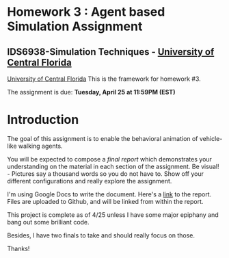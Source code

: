 # Homework 3 : Agent based Simulation Assignment 

## IDS6938-Simulation Techniques - [University of Central Florida](http://www.ist.ucf.edu/grad/)

[University of Central Florida](http://www.ist.ucf.edu/grad/)
This is the framework for homework #3. 

The assignment is due: **Tuesday, April  25 at 11:59PM (EST)**

# Introduction
The goal of this assignment is to enable the behavioral animation of vehicle-like walking agents. 

You will be expected to compose a *final report* which demonstrates your understanding on the material in each section of the assignment. Be visual! - Pictures say a thousand words so you do not have to. Show off your different configurations and really explore the assignment.


I'm using Google Docs to write the document. Here's a [link](https://docs.google.com/document/d/1vLcWumUYAgby2vSN-l5fRd6MZU2gC8tbJF54pigwBxg/edit?usp=sharing) to the report.
Files are uploaded to Github, and will be linked from within the report. 

This project is complete as of 4/25 unless I have some major epiphany and bang out some brilliant code. 

Besides, I have two finals to take and should really focus on those. 

Thanks!

